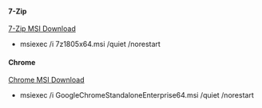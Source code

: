 #### 7-Zip
 [7-Zip MSI Download](https://www.7-zip.org/download.html)
* msiexec /i 7z1805x64.msi /quiet /norestart

#### Chrome
 [Chrome MSI Download](https://cloud.google.com/chrome-enterprise/browser/download/)
* msiexec /i GoogleChromeStandaloneEnterprise64.msi /quiet /norestart
